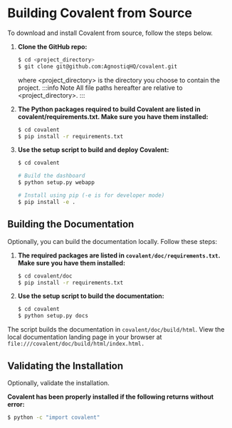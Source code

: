 # Building Covalent from Source

To download and install Covalent from source, follow the steps below.

1. **Clone the GitHub repo:**

   ```bash
   $ cd <project_directory>
   $ git clone git@github.com:AgnostiqHQ/covalent.git
   ```

   where <project_directory> is the directory you choose to contain the project.
   :::info Note
   All file paths hereafter are relative to <project_directory>.
   :::

2. **The Python packages required to build Covalent are listed in covalent/requirements.txt. Make sure you have them installed:**

   ```bash
   $ cd covalent
   $ pip install -r requirements.txt
   ```

3. **Use the setup script to build and deploy Covalent:**

   ```bash
   $ cd covalent

   # Build the dashboard
   $ python setup.py webapp

   # Install using pip (-e is for developer mode)
   $ pip install -e .
   ```

## Building the Documentation

Optionally, you can build the documentation locally. Follow these steps:

1. **The required packages are listed in `covalent/doc/requirements.txt`. Make sure you have them installed:**

   ```bash
   $ cd covalent/doc
   $ pip install -r requirements.txt
   ```

2. **Use the setup script to build the documentation:**

   ```bash
   $ cd covalent
   $ python setup.py docs
   ```

The script builds the documentation in `covalent/doc/build/html`. View the local documentation landing page in your browser at `file:///covalent/doc/build/html/index.html.`

## Validating the Installation

Optionally, validate the installation.

**Covalent has been properly installed if the following returns without error:**

```bash
$ python -c "import covalent"
```
